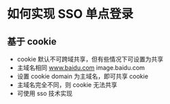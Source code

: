 # 如何实现 SSO 单点登录

## 基于 cookie

- cookie 默认不可跨域共享，但有些情况下可设置为共享
- 主域名相同 www.baidu.com image.baidu.com
- 设置 cookie domain 为主域名，即可共享 cookie
- 主域名完全不同，则 cookie 无法共享
- 可使用 sso 技术实现
